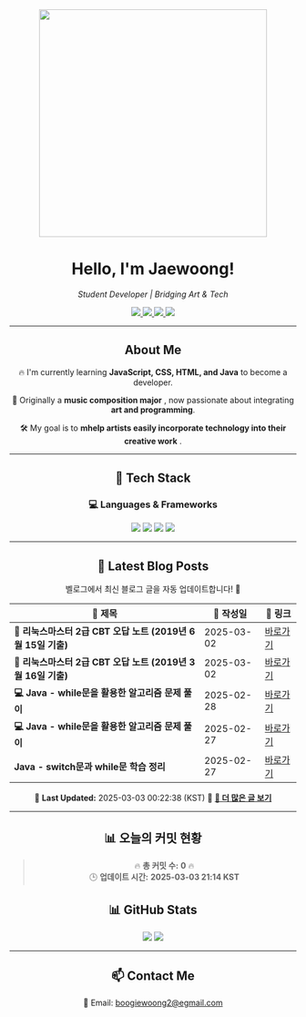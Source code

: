 
<div align="center">
  <img src="https://github.com/Jaewoong-Hwang/Jaewoong-Hwang/blob/main/Character.gif" width="400">
<h1 align="center" font-weight="bold">Hello, I'm Jaewoong! </h1>

<p align="center"><em>Student Developer | Bridging Art & Tech</em></p>

<p align="center">
  <a href="https://github.com/Jaewoong-Hwang">
    <img src="https://img.shields.io/github/followers/Jaewoong-Hwang?label=Follow&style=social" />
  </a>
  <a href="https://velog.io/@mypalebluedot29/posts">
    <img src="https://img.shields.io/badge/Velog-20C997?style=flat-square&logo=velog&logoColor=white"/>
  </a>
  <a href="https://www.youtube.com/@boogiewoong2819">
    <img src="https://img.shields.io/badge/YouTube-FF0000?style=flat-square&logo=youtube&logoColor=white"/>
  </a>
  <a href="https://www.instagram.com/boogie_woong2">
    <img src="https://img.shields.io/badge/Instagram-E4405F?style=flat-square&logo=instagram&logoColor=white"/>
  </a>
</p>

---

## About Me
 <p>🔥 I'm currently learning <strong>JavaScript, CSS, HTML, and Java</strong> to become a developer.</p>
 <p>🎨 Originally a <strong>music composition major</strong> , now passionate about integrating <strong>art and programming</strong>.</p>
 <p>🛠 My goal is to <strong>mhelp artists easily incorporate technology into their creative work</strong> .</p>

---

## 🚀 Tech Stack
### 💻 Languages & Frameworks
<p>
  <img src="https://img.shields.io/badge/JavaScript-F7DF1E?style=for-the-badge&logo=javascript&logoColor=black"/>
  <img src="https://img.shields.io/badge/CSS3-1572B6?style=for-the-badge&logo=css3&logoColor=white"/>
  <img src="https://img.shields.io/badge/HTML5-E34F26?style=for-the-badge&logo=html5&logoColor=white"/>
  <img src="https://img.shields.io/badge/Java-007396?style=for-the-badge&logo=java&logoColor=white"/>
</p>

---



## 📝 Latest Blog Posts
 벨로그에서 최신 블로그 글을 자동 업데이트합니다! 🚀

<!-- BLOG-POST-LIST:START -->
| 📝 제목 | 📅 작성일 | 🔗 링크 |
|---------|------------------|---------|
| **📌 리눅스마스터 2급 CBT 오답 노트 (2019년 6월 15일 기출)** | 2025-03-02 | [바로가기](https://velog.io/@mypalebluedot29/리눅스마스터-2급-CBT-오답-노트-2019년-6월-15일-기출) |
| **📌 리눅스마스터 2급 CBT 오답 노트 (2019년 3월 16일 기출)** | 2025-03-02 | [바로가기](https://velog.io/@mypalebluedot29/리눅스마스터-2급-CBT-오답-노트-2019년-3월-16일-기출) |
| **💻 Java - while문을 활용한 알고리즘 문제 풀이** | 2025-02-28 | [바로가기](https://velog.io/@mypalebluedot29/Java-while문을-활용한-알고리즘-문제-풀이-0g2e1as6) |
| **💻 Java - while문을 활용한 알고리즘 문제 풀이** | 2025-02-27 | [바로가기](https://velog.io/@mypalebluedot29/Java-while문을-활용한-알고리즘-문제-풀이) |
| **Java - switch문과 while문 학습 정리** | 2025-02-27 | [바로가기](https://velog.io/@mypalebluedot29/Java-switch문과-while문-학습-정리) |

📅 **Last Updated:** 2025-03-03 00:22:38 (KST)
🔗 **[📖 더 많은 글 보기](https://velog.io/@mypalebluedot29)**
<!-- BLOG-POST-LIST:END -->




---




























































































































































## 📊 오늘의 커밋 현황
> 🔥 **총 커밋 수:** **0** 🔥  
> 🕒 **업데이트 시간:** **2025-03-03 21:14 KST**

## 📊 GitHub Stats
<p align="center">
  <img src="https://github-readme-stats.vercel.app/api?username=Jaewoong-Hwang&show_icons=true&theme=tokyonight"/>
  <img src="https://github-readme-streak-stats.herokuapp.com/?user=Jaewoong-Hwang&theme=tokyonight"/>
</p>


---

## 📫 Contact Me
 📧 Email: boogiewoong2@egmail.com 

</div>





